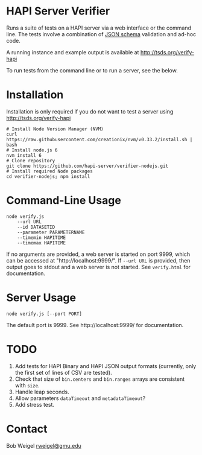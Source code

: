 # HAPI Server Verifier

Runs a suite of tests on a HAPI server via a web interface or the command line. The tests involve a combination of [JSON schema](https://github.com/hapi-server/verifier-nodejs/tree/master/schemas) validation and ad-hoc code.

A running instance and example output is available at http://tsds.org/verify-hapi

To run tests from the command line or to run a server, see the below.

# Installation

Installation is only required if you do not want to test a server using http://tsds.org/verify-hapi

```
# Install Node Version Manager (NVM)
curl https://raw.githubusercontent.com/creationix/nvm/v0.33.2/install.sh | bash
# Install node.js 6
nvm install 6
# Clone repository
git clone https://github.com/hapi-server/verifier-nodejs.git
# Install required Node packages
cd verifier-nodejs; npm install
```

# Command-Line Usage

```
node verify.js 
	--url URL 
	--id DATASETID 
	--parameter PARAMETERNAME 
	--timemin HAPITIME 
	--timemax HAPITIME
```

If no arguments are provided, a web server is started on port 9999, which can be accessed at "http://localhost:9999/".  If `--url URL` is provided, then output goes to stdout and a web server is not started. See `verify.html` for documentation.

# Server Usage

```
node verify.js [--port PORT]
```
The default port is 9999. See http://localhost:9999/ for documentation.

# TODO

1. Add tests for HAPI Binary and HAPI JSON output formats (currently, only the first set of lines of CSV are tested).
2. Check that size of `bin.centers` and `bin.ranges` arrays are consistent with `size`.
3. Handle leap seconds.
4. Allow parameters `dataTimeout` and `metadataTimeout`?
5. Add stress test.

# Contact

Bob Weigel <rweigel@gmu.edu>
